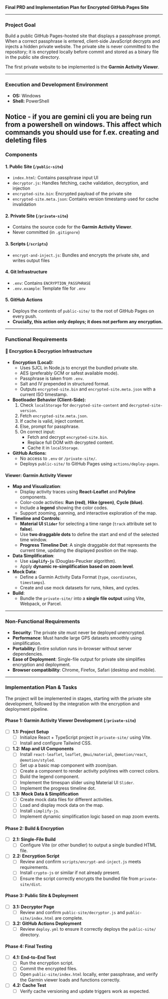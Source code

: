 **Final PRD and Implementation Plan for Encrypted GitHub Pages Site**

---

### Project Goal

Build a public GitHub Pages-hosted site that displays a passphrase prompt. When a correct passphrase is entered, client-side JavaScript decrypts and injects a hidden private website. The private site is never committed to the repository; it is encrypted locally before commit and stored as a binary file in the public site directory.

The first private website to be implemented is the **Garmin Activity Viewer**.

---

### Execution and Development Environment

*   **OS:** Windows
*   **Shell:** PowerShell

Notice - if you are gemini cli you are being run from a powershell on windows. This affect which commands you should use for f.ex. creating and deleting files
---

### Components

#### 1. Public Site (`/public-site`)

*   `index.html`: Contains passphrase input UI
*   `decryptor.js`: Handles fetching, cache validation, decryption, and injection
*   `encrypted-site.bin`: Encrypted payload of the private site
*   `encrypted-site.meta.json`: Contains version timestamp used for cache invalidation

#### 2. Private Site (`/private-site`)

*   Contains the source code for the **Garmin Activity Viewer**.
*   Never committed (in `.gitignore`)

#### 3. Scripts (`/scripts`)

*   `encrypt-and-inject.js`: Bundles and encrypts the private site, and writes output files

#### 4. Git Infrastructure

*   `.env`: Contains `ENCRYPTION_PASSPHRASE`
*   `.env.example`: Template file for `.env`


#### 5. GitHub Actions

*   Deploys the *contents* of `public-site/` to the root of GitHub Pages on every push.
*   **Crucially, this action only deploys; it does not perform any encryption.**

---

### Functional Requirements

#### 🔐 Encryption & Decryption Infrastructure

*   **Encryption (Local):**
    *   Uses SJCL in Node.js to encrypt the bundled private site.
    *   AES (preferably GCM or safest available mode).
    *   Passphrase is taken from `.env`.
    *   Salt and IV prepended in structured format.
    *   Outputs `encrypted-site.bin` and `encrypted-site.meta.json` with a current ISO timestamp.
*   **Bootloader Behavior (Client-Side):**
    1.  Check `localStorage` for `decrypted-site-content` and `decrypted-site-version`.
    2.  Fetch `encrypted-site.meta.json`.
    3.  If cache is valid, inject content.
    4.  Else, prompt for passphrase.
    5.  On correct input:
        *   Fetch and decrypt `encrypted-site.bin`.
        *   Replace full DOM with decrypted content.
        *   Cache it in `localStorage`.
*   **GitHub Actions:**
    *   No access to `.env` or `/private-site/`.
    *   Deploys `public-site/` to GitHub Pages using `actions/deploy-pages`.

####  Viewer: Garmin Activity Viewer

*   **Map and Visualization**:
    *   Display activity traces using **React-Leaflet** and **Polyline** components.
    *   Color-code activities: **Run (red)**, **Hike (green)**, **Cycle (blue)**.
    *   Include a **legend** showing the color codes.
    *   Support zooming, panning, and interactive exploration of the map.
*   **Timeline and Controls**:
    *   **Material UI `Slider`** for selecting a time range (`track` attribute set to **false**).
    *   Use **two draggable dots** to define the start and end of the selected time window.
    *   **Progress Timeline Dot**: A single draggable dot that represents the current time, updating the displayed position on the map.
*   **Data Simplification**:
    *   Use **`simplify-js`** (Douglas-Peucker algorithm).
    *   Apply **dynamic re-simplification based on zoom level**.
*   **Mock Data**:
    *   Define a Garmin Activity Data Format (`type`, `coordinates`, `timestamps`).
    *   Create and use mock datasets for runs, hikes, and cycles.
*   **Build**:
    *   Bundle the `private-site/` into a **single file output** using Vite, Webpack, or Parcel.

---

### Non-Functional Requirements

*   **Security**: The private site must never be deployed unencrypted.
*   **Performance**: Must handle large GPS datasets smoothly using simplification.
*   **Portability**: Entire solution runs in-browser without server dependencies.
*   **Ease of Deployment**: Single-file output for private site simplifies encryption and deployment.
*   **Browser compatibility**: Chrome, Firefox, Safari (desktop and mobile).

---

### Implementation Plan & Tasks

The project will be implemented in stages, starting with the private site development, followed by the integration with the encryption and deployment pipeline.

#### Phase 1: Garmin Activity Viewer Development (`/private-site`)

*   [ ] **1.1: Project Setup**
    *   [ ] Initialize React + TypeScript project in `private-site/` using Vite.
    *   [ ] Install and configure Tailwind CSS.
*   [ ] **1.2: Map and UI Components**
    *   [ ] Install `react-leaflet`, `leaflet`, `@mui/material`, `@emotion/react`, `@emotion/styled`.
    *   [ ] Set up a basic map component with zoom/pan.
    *   [ ] Create a component to render activity polylines with correct colors.
    *   [ ] Build the legend component.
    *   [ ] Implement the timespan slider using Material UI `Slider`.
    *   [ ] Implement the progress timeline dot.
*   [ ] **1.3: Mock Data & Simplification**
    *   [ ] Create mock data files for different activities.
    *   [ ] Load and display mock data on the map.
    *   [ ] Install `simplify-js`.
    *   [ ] Implement dynamic simplification logic based on map zoom events.

#### Phase 2: Build & Encryption

*   [ ] **2.1: Single-File Build**
    *   [ ] Configure Vite (or other bundler) to output a single bundled HTML file.
*   [ ] **2.2: Encryption Script**
    *   [ ] Review and confirm `scripts/encrypt-and-inject.js` meets requirements.
    *   [ ] Install `crypto-js` or similar if not already present.
    *   [ ] Ensure the script correctly encrypts the bundled file from `private-site/dist`.

#### Phase 3: Public Site & Deployment

*   [ ] **3.1: Decryptor Page**
    *   [ ] Review and confirm `public-site/decryptor.js` and `public-site/index.html` are complete.
*   [ ] **3.2: GitHub Actions Deployment**
    *   [ ] Review `deploy.yml` to ensure it correctly deploys the `public-site/` directory.

#### Phase 4: Final Testing

*   [ ] **4.1: End-to-End Test**
    *   [ ] Run the encryption script.
    *   [ ] Commit the encrypted files.
    *   [ ] Open `public-site/index.html` locally, enter passphrase, and verify the Garmin viewer loads and functions correctly.
*   [ ] **4.2: Cache Test**
    *   [ ] Verify cache versioning and update triggers work as expected.